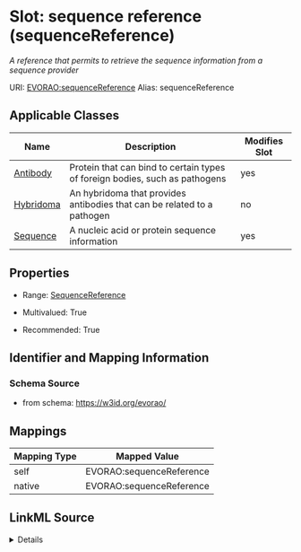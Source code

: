 

# Slot: sequence reference (sequenceReference) 


_A reference that permits to retrieve the sequence information from a sequence provider_





URI: [EVORAO:sequenceReference](https://w3id.org/evorao/sequenceReference)
Alias: sequenceReference

<!-- no inheritance hierarchy -->





## Applicable Classes

| Name | Description | Modifies Slot |
| --- | --- | --- |
| [Antibody](Antibody.md) | Protein that can bind to certain types of foreign bodies, such as pathogens |  yes  |
| [Hybridoma](Hybridoma.md) | An hybridoma that provides antibodies that can be related to a pathogen |  no  |
| [Sequence](Sequence.md) | A nucleic acid or protein sequence information |  yes  |







## Properties

* Range: [SequenceReference](SequenceReference.md)

* Multivalued: True

* Recommended: True





## Identifier and Mapping Information







### Schema Source


* from schema: https://w3id.org/evorao/




## Mappings

| Mapping Type | Mapped Value |
| ---  | ---  |
| self | EVORAO:sequenceReference |
| native | EVORAO:sequenceReference |




## LinkML Source

<details>
```yaml
name: sequenceReference
description: A reference that permits to retrieve the sequence information from a
  sequence provider
title: sequence reference
from_schema: https://w3id.org/evorao/
rank: 1000
alias: sequenceReference
domain_of:
- Sequence
- Antibody
range: SequenceReference
required: false
recommended: true
multivalued: true

```
</details>